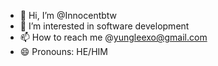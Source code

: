 - 👋 Hi, I’m @Innocentbtw
- 👀 I’m interested in software development  
- 📫 How to reach me @yungleexo@gmail.com
- 😄 Pronouns: HE/HIM

<!---
Innocentbtw/Innocentbtw is a ✨ special ✨ repository because its `README.md` (this file) appears on your GitHub profile.
You can click the Preview link to take a look at your changes.
--->
